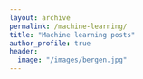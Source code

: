 ```yaml
---
layout: archive
permalink: /machine-learning/
title: "Machine learning posts"
author_profile: true 
header:
  image: "/images/bergen.jpg"
---
```

